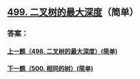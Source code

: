 ## [499. 二叉树的最大深度](https://leetcode-cn.com/problems/merge-two-sorted-lists/)（简单）





### 答案：



#### [上一题（498. 二叉树的最大深度）(简单)](https://github.com/sdwwld/leetCode/blob/master/src/main/java/com/wld/java/leetcode/leetCode0498.md)

#### [下一题（500. 相同的树）(简单)](https://github.com/sdwwld/leetCode/blob/master/src/main/java/com/wld/java/leetcode/leetCode0500.md)